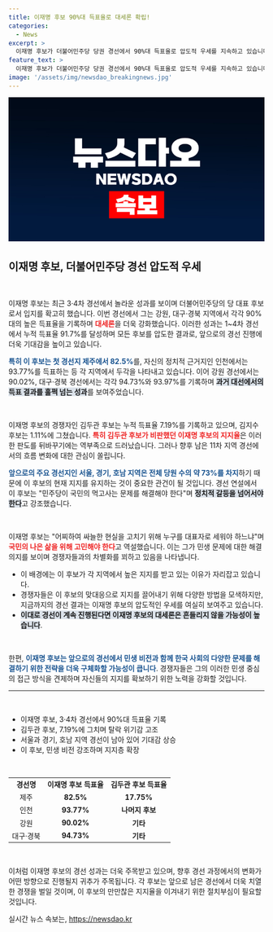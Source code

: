 ```yaml
---
title: 이재명 후보 90%대 득표율로 대세론 확립!
categories:
  - News
excerpt: >
  이재명 후보가 더불어민주당 당권 경선에서 90%대 득표율로 압도적 우세를 지속하고 있습니다. 김두관 후보를 비롯한 경쟁자들이 부진한 가운데, 이재명 후보의 민생 비전이 더욱 주목받고 있습니다. 과연 남은 경선에서 이 흐름이 이어질까요? 클릭하고 자세히 알아보세요!
feature_text: >
  이재명 후보가 더불어민주당 당권 경선에서 90%대 득표율로 압도적 우세를 지속하고 있습니다. 김두관 후보를 비롯한 경쟁자들이 부진한 가운데, 이재명 후보의 민생 비전이 더욱 주목받고 있습니다. 과연 남은 경선에서 이 흐름이 이어질까요? 클릭하고 자세히 알아보세요!
image: '/assets/img/newsdao_breakingnews.jpg'
---
```


<p><img src="/assets/img/newsdao_breakingnews.jpg" alt="pcversion 속보" /></p>

<h2 data-ke-size="size26">이재명 후보, 더불어민주당 경선 압도적 우세</h2>

<p data-ke-size="size16">&nbsp;</p>

<p>이재명 후보는 최근 3·4차 경선에서 놀라운 성과를 보이며 더불어민주당의 당 대표 후보로서 입지를 확고히 했습니다. 이번 경선에서 그는 강원, 대구·경북 지역에서 각각 90%대의 높은 득표율을 기록하며 <b><span style="color: #ee2323;">대세론</span></b>을 더욱 강화했습니다. 이러한 성과는 1~4차 경선에서 누적 득표율 91.7%를 달성하며 모든 후보를 압도한 결과로, 앞으로의 경선 진행에 더욱 기대감을 높이고 있습니다.</p>

<p><b><span style="color: #1a5490;">특히 이 후보는 첫 경선지 제주에서 82.5%</span></b>를, 자신의 정치적 근거지인 인천에서는 93.77%를 득표하는 등 각 지역에서 두각을 나타내고 있습니다. 이어 강원 경선에서는 90.02%, 대구·경북 경선에서는 각각 94.73%와 93.97%를 기록하며 <b><span style="background-color: #21538527;">과거 대선에서의 득표 결과를 훌쩍 넘는 성과</span></b>를 보여주었습니다.</p>

<p data-ke-size="size16">&nbsp;</p>

<p>이재명 후보의 경쟁자인 김두관 후보는 누적 득표율 7.19%를 기록하고 있으며, 김지수 후보는 1.11%에 그쳤습니다. <b><span style="color: #ee2323;">특히 김두관 후보가 비판했던 이재명 후보의 지지율</span></b>은 이러한 판도를 뒤바꾸기에는 역부족으로 드러났습니다. 그러나 향후 남은 11차 지역 경선에서의 흐름 변화에 대한 관심이 쏠립니다.</p>

<p><b><span style="color: #1a5490;">앞으로의 주요 경선지인 서울, 경기, 호남 지역은 전체 당원 수의 약 73%를 차지</span></b>하기 때문에 이 후보의 현재 지지를 유지하는 것이 중요한 관건이 될 것입니다. 경선 연설에서 이 후보는 "민주당이 국민의 먹고사는 문제를 해결해야 한다"며 <b><span style="background-color: #21538527;">정치적 갈등을 넘어서야 한다</span></b>고 강조했습니다.</p>

<p data-ke-size="size16">&nbsp;</p>

<p>이재명 후보는 "어찌하여 싸늘한 현실을 고치기 위해 누구를 대표자로 세워야 하느냐"며 <b><span style="color: #ee2323;">국민의 나은 삶을 위해 고민해야 한다</span></b>고 역설했습니다. 이는 그가 민생 문제에 대한 해결 의지를 보이며 경쟁자들과의 차별화를 꾀하고 있음을 나타냅니다.</p>

<ul>
<li>이 배경에는 이 후보가 각 지역에서 높은 지지를 받고 있는 이유가 자리잡고 있습니다. </li>
<li>경쟁자들은 이 후보의 맞대응으로 지지를 끌어내기 위해 다양한 방법을 모색하지만, 지금까지의 경선 결과는 이재명 후보의 압도적인 우세를 여실히 보여주고 있습니다.</li>
<li><b><span style="background-color: #21538527;">이대로 경선이 계속 진행된다면 이재명 후보의 대세론은 흔들리지 않을 가능성이 높습니다</span></b>.</li>
</ul>

<p data-ke-size="size16">&nbsp;</p>

<p>한편, <b><span style="color: #1a5490;">이재명 후보는 앞으로의 경선에서 민생 비전과 함께 한국 사회의 다양한 문제를 해결하기 위한 전략을 더욱 구체화할 가능성이 큽니다</span></b>. 경쟁자들은 그의 이러한 민생 중심의 접근 방식을 견제하며 자신들의 지지를 확보하기 위한 노력을 강화할 것입니다.</p>

<hr/>

<p data-ke-size="size16">&nbsp;</p>

<ul>
    <li>이재명 후보, 3·4차 경선에서 90%대 득표율 기록</li>
    <li>김두관 후보, 7.19%에 그치며 탈락 위기감 고조</li>
    <li>서울과 경기, 호남 지역 경선이 남아 있어 기대감 상승</li>
    <li>이 후보, 민생 비전 강조하며 지지층 확장</li>
</ul>

<p data-ke-size="size16">&nbsp;</p>

<table>
    <tr>
        <td style="text-align: center; height: 17px;"><b>경선명</b></td>
        <td style="text-align: center; height: 17px;"><b>이재명 후보 득표율</b></td>
        <td style="text-align: center; height: 17px;"><b>김두관 후보 득표율</b></td>
    </tr>
    <tr>
        <td style="text-align: center; height: 17px;">제주</td>
        <td style="text-align: center; height: 17px;"><b>82.5%</b></td>
        <td style="text-align: center; height: 17px;"><b>17.75%</b></td>
    </tr>
    <tr>
        <td style="text-align: center; height: 17px;">인천</td>
        <td style="text-align: center; height: 17px;"><b>93.77%</b></td>
        <td style="text-align: center; height: 17px;"><b>나머지 후보</b></td>
    </tr>
    <tr>
        <td style="text-align: center; height: 17px;">강원</td>
        <td style="text-align: center; height: 17px;"><b>90.02%</b></td>
        <td style="text-align: center; height: 17px;"><b>기타</b></td>
    </tr>
    <tr>
        <td style="text-align: center; height: 17px;">대구·경북</td>
        <td style="text-align: center; height: 17px;"><b>94.73%</b></td>
        <td style="text-align: center; height: 17px;"><b>기타</b></td>
    </tr>
</table>

<p data-ke-size="size16">&nbsp;</p>

<p>이처럼 이재명 후보의 경선 성과는 더욱 주목받고 있으며, 향후 경선 과정에서의 변화가 어떤 방향으로 진행될지 귀추가 주목됩니다. 각 후보는 앞으로 남은 경선에서 더욱 치열한 경쟁을 벌일 것이며, 이 후보의 만만찮은 지지율을 이겨내기 위한 절치부심이 필요할 것입니다.</p>
실시간 뉴스 속보는, <a href="https://newsdao.kr" rel="dofollow">https://newsdao.kr</a>


